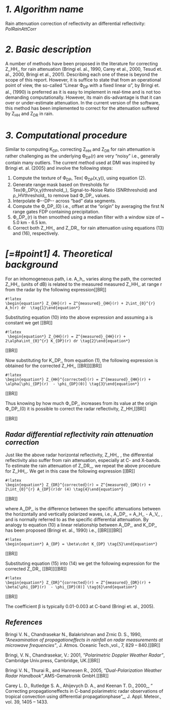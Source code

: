 # *1. Algorithm name*
Rain attenuation correction of reflectivity an differential reflectivity: *PolRainAttCorr*

# *2. Basic description*
A number of methods have been proposed in the literature for correcting Z,,HH,, for rain attenuation (Bringi el. al., 1990, Carey et al., 2000, Tesud et. al., 2000, Bringi et al., 2001). Describing each one of these is beyond the scope of this report. However, it is suffice to state that from an operational point of view, the so-called “Linear Ф<sub>DP</sub> with a fixed linear α”, by Bringi et. al., (1990) is preferred as it is easy to implement in real-time and is not too demanding computationally. However, its main dis-advantage is that it can over or under-estimate attenuation. In the current version of the software, this method has been implemented to correct for the attenuation suffered by Z<sub>HH</sub> and Z<sub>DR</sub> in rain.

# *3. Computational procedure*
Similar to computing K<sub>DP</sub>, correcting Z<sub>HH</sub> and Z<sub>DR</sub> for rain attenuation is rather challenging as the underlying Ф<sub>DP</sub>(r) are very “noisy” i.e., generally contain many outliers. The current method used at DMI was inspired by Bringi et. al. (2005) and involve the following steps:
1. Compute the texture of Ф<sub>DP</sub>, Tex( Ф<sub>DP</sub>(x,y)), using equation (2).
2. Generate range mask based on thresholds for Tex(Ф,,DP(x,y)threshold,,), Signal-to-Noise Ratio (SNRthreshold) and ρ,,HVthreshold,, to remove bad Ф,,DP,, values.
3. Interpolate Ф--DP-- across “bad” data segments.
4. Compute the Ф,,DP,,(0) i.e., offset at the “origin” by averaging the first N range gates FDP containing precipitation.
5. Ф,,DP,,(r) is then smoothed using a median filter with a window size of ~ 5.0 km - 6.5 km.
6. Correct both Z,,HH,, and Z,,DR,, for rain attenuation using equations (13) and (16), respectively.


# *[=#point1] 4. Theoretical background*
For an inhomogeneous path, i.e. A,,h,, varies along the path, the corrected Z,,HH,, (units of dB) is related to the measured measured Z,,HH,, at range r from the radar by the following expression[[BR]]


	
	#!latex
	\begin{equation*} Z_{HH}(r) = Z^{measured}_{HH}(r) + 2\int_{0}^{r} A_h(r) dr  \tag{1}\end{equation*}
	 



Substituting equation (10) into the above expression and assuming a is constant we get
[[BR]]
	
	#!latex
	 \begin{equation*} Z_{HH}(r) = Z^{measured}_{HH}(r) + 2\alpha\int_{0}^{r} K_{DP}(r) dr \tag{2}\end{equation*}
	 
[[BR]]

Now substituting for K,,DP,, from equation (1), the following expression is obtained for the corrected Z,,HH,,
[[BR]][[BR]]
	
	#!latex
	\begin{equation*} Z_{HH}^{corrected}(r) = Z^{measured}_{HH}(r) + \alpha[\phi_{DP}(r)  - \phi_{DP}(0)] \tag{3}\end{equation*}
	 

[[BR]]


Thus knowing by how much Ф,,DP,, increases from its value at the origin Ф,,DP,,(0) it is possible to correct the radar reflectivity, Z,,HH,[[BR]]

[[BR]]

## *Radar differential reflectivity rain attenuation correction*

Just like the above radar horizontal reflectivity, Z,,HH,, , the differential reflectivity also suffer from rain attenuation, especially at C- and X-bands. To estimate the rain attenuation of Z,,DR,,, we repeat the above procedure for Z,,HH,,. We get in this case the following expression
[[BR]]

	
	#!latex
	\begin{equation*} Z_{DR}^{corrected}(r) = Z^{measured}_{DR}(r) + 2\int_{0}^{r} A_{DP}(r)dr (4) \tag{4}\end{equation*}
	
[[BR]]

where A,,DP,, is the difference between the specific attenuations between the horizontally and vertically polarized waves, i.e., A,,DP,, = A,,H,, - A,,V,, , and is normally referred to as the specific differential attenuation. By analogy to equation (10) a linear relationship between A,,DP,, and K,,DP,, has been proposed (Bringi et. al., 1990) i.e., 
[[BR]][[BR]]
	
	#!latex
	\begin{equation*} A_{DP} = \beta\cdot K_{DP} \tag{5}\end{equation*}
	
[[BR]]

Substituting equation (15) into (14) we get the following expression for the corrected Z,,DR,,
[[BR]][[BR]]
	
	#!latex
	\begin{equation*} Z_{DR}^{corrected}(r) = Z^{measured}_{DR}(r) + \beta[\phi_{DP}(r)  - \phi_{DP}(0)] \tag{6}\end{equation*}
	 
[[BR]]

The coefficient β is typically 0.01-0.003 at C-band (Bringi et. al., 2005).


## *References*


Bringi V. N., Chandrasekar N., Balakrishnan and Zrnic D. S., 1990, _”Anexamination of propagationeffects in rainfall on radar measurements at microwave frequencies”_, J. Atmos. Oceanic Tech.,vol., 7, 829 – 840.[[BR]]

Bringi, V. N., Chandrasekar, V.: 2001, _”Polarimetric Doppler Weather Radar”_, Cambridge Univ.press, Cambridge, UK.[[BR]]

Bringi V. N., Thurai R., and Hannesen R., 2005, _“Dual-Polarization Weather Radar Handbook”_,AMS-Gematronik GmbH.[[BR]]

Carey L. D., Rutledge S. A., Ahijevych D. A., and Keenan T. D., 2000,_ “ Correcting propagationeffects in C-band polarimetric radar observations of tropical convection using differential propagationphase”_, J. Appl. Meteor., vol. 39, 1405 – 1433.
